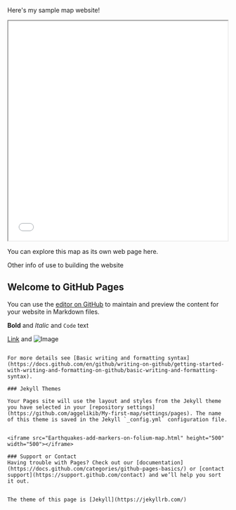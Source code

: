 

Here's my sample map website!
<iframe src="Earthquakes-add-markers-on-folium-map.html" height="500" width="500"></iframe>

You can explore this map as its own web page here.

Other info of use to building the website

## Welcome to GitHub Pages

You can use the [editor on GitHub](https://github.com/aggelikib/My-first-map/edit/gh-pages/index.md) to maintain and preview the content for your website in Markdown files.



**Bold** and _Italic_ and `Code` text

[Link](url) and ![Image](src)
```

For more details see [Basic writing and formatting syntax](https://docs.github.com/en/github/writing-on-github/getting-started-with-writing-and-formatting-on-github/basic-writing-and-formatting-syntax).

### Jekyll Themes

Your Pages site will use the layout and styles from the Jekyll theme you have selected in your [repository settings](https://github.com/aggelikib/My-first-map/settings/pages). The name of this theme is saved in the Jekyll `_config.yml` configuration file.


<iframe src="Earthquakes-add-markers-on-folium-map.html" height="500" width="500"></iframe>

### Support or Contact
Having trouble with Pages? Check out our [documentation](https://docs.github.com/categories/github-pages-basics/) or [contact support](https://support.github.com/contact) and we’ll help you sort it out.


The theme of this page is [Jekyll](https://jekyllrb.com/)
